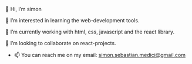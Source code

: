 👋 Hi, I’m simon

👀 I’m interested in learning the web-development tools.

🌱 I’m currently working with html, css, javascript and the react library.

💞️ I’m looking to collaborate on react-projects.

- 📫 You can reach me on my email:
simon.sebastian.medici@gmail.com

<!---
simonmedici/simonmedici is a ✨ special ✨ repository because its `README.md` (this file) appears on your GitHub profile.
You can click the Preview link to take a look at your changes.
--->
